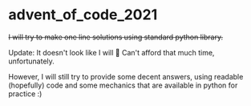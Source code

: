 # advent_of_code_2021

~~I will try to make one line solutions using standard python library.~~

Update: It doesn't look like I will 😬 Can't afford that much time, unfortunately.

However, I will still try to provide some decent answers, using readable (hopefully) code and some mechanics that are available in python for practice :)
